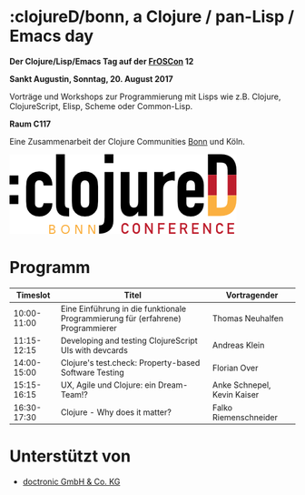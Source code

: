 # :clojureD/bonn, a Clojure / pan-Lisp / Emacs day

**Der Clojure/Lisp/Emacs Tag auf der [FrOSCon](https://www.froscon.de/) 12**

**Sankt Augustin, Sonntag, 20. August 2017**

Vorträge und Workshops zur Programmierung mit Lisps wie z.B. Clojure,
ClojureScript, Elisp, Scheme oder Common-Lisp.

__Raum C117__

Eine Zusammenarbeit der Clojure Communities
[Bonn](https://groups.google.com/forum/#!forum/clojure-user-group-bonn)
und Köln.

![:clojureD/bonn](https://github.com/friemen/cugb/blob/master/clojureD.png)


# Programm

Timeslot | Titel | Vortragender
--- | --- | ---
10:00-11:00 | Eine Einführung in die funktionale Programmierung für (erfahrene) Programmierer | Thomas Neuhalfen
11:15-12:15 | Developing and testing ClojureScript UIs with devcards | Andreas Klein
14:00-15:00 | Clojure's test.check: Property-based Software Testing | Florian Over
15:15-16:15 | UX, Agile und Clojure: ein Dream-Team!? | Anke Schnepel, Kevin Kaiser
16:30-17:30 | Clojure - Why does it matter? | Falko Riemenschneider

# Unterstützt von

* [doctronic GmbH & Co. KG](http://www.doctronic.de/)
